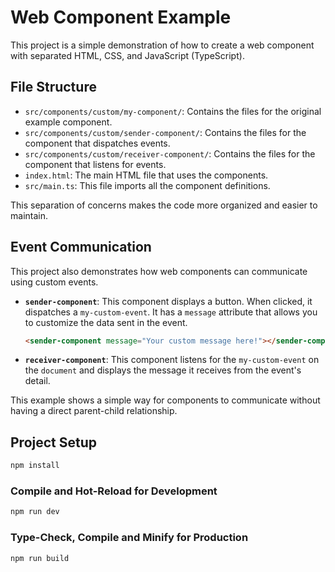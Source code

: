 # Web Component Example

This project is a simple demonstration of how to create a web component with separated HTML, CSS, and JavaScript (TypeScript).

## File Structure

-   `src/components/custom/my-component/`: Contains the files for the original example component.
-   `src/components/custom/sender-component/`: Contains the files for the component that dispatches events.
-   `src/components/custom/receiver-component/`: Contains the files for the component that listens for events.
-   `index.html`: The main HTML file that uses the components.
-   `src/main.ts`: This file imports all the component definitions.

This separation of concerns makes the code more organized and easier to maintain.

## Event Communication

This project also demonstrates how web components can communicate using custom events.

-   **`sender-component`**: This component displays a button. When clicked, it dispatches a `my-custom-event`. It has a `message` attribute that allows you to customize the data sent in the event.

    ```html
    <sender-component message="Your custom message here!"></sender-component>
    ```

-   **`receiver-component`**: This component listens for the `my-custom-event` on the `document` and displays the message it receives from the event's detail.

This example shows a simple way for components to communicate without having a direct parent-child relationship.

## Project Setup

```sh
npm install
```

### Compile and Hot-Reload for Development

```sh
npm run dev
```

### Type-Check, Compile and Minify for Production

```sh
npm run build
```